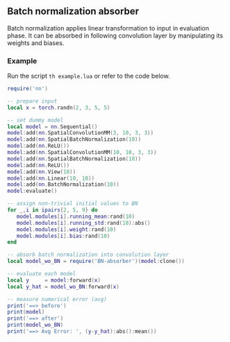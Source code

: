 ## Batch normalization absorber

Batch normalization applies linear transformation to input in evaluation phase.
It can be absorbed in following convolution layer by manipulating its weights and biases.


### Example

Run the script `th example.lua` or refer to the code below.

```lua
require('nn')

-- prepare input
local x = torch.randn(2, 3, 5, 5)

-- set dummy model
local model = nn.Sequential()
model:add(nn.SpatialConvolutionMM(3, 10, 3, 3))
model:add(nn.SpatialBatchNormalization(10))
model:add(nn.ReLU())
model:add(nn.SpatialConvolutionMM(10, 10, 3, 3))
model:add(nn.SpatialBatchNormalization(10))
model:add(nn.ReLU())
model:add(nn.View(10))
model:add(nn.Linear(10, 10))
model:add(nn.BatchNormalization(10))
model:evaluate()

-- assign non-trivial initial values to BN
for _,i in ipairs{2, 5, 9} do
   model.modules[i].running_mean:rand(10)
   model.modules[i].running_std:rand(10):abs()
   model.modules[i].weight:rand(10)
   model.modules[i].bias:rand(10)
end

-- absorb batch normalization into convolution layer
local model_wo_BN = require('BN-absorber')(model:clone())

-- evaluate each model
local y     = model:forward(x)
local y_hat = model_wo_BN:forward(x)

-- measure numerical error (avg)
print('==> before')
print(model)
print('==> after')
print(model_wo_BN)
print('==> Avg Error: ', (y-y_hat):abs():mean())
```
